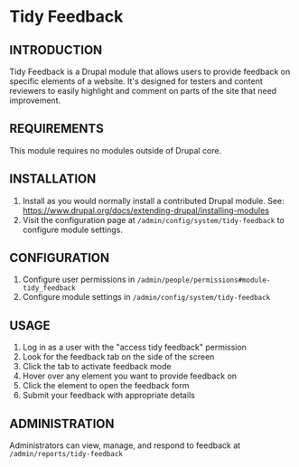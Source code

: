 # Tidy Feedback

## INTRODUCTION

Tidy Feedback is a Drupal module that allows users to provide feedback on specific elements of a website.
It's designed for testers and content reviewers to easily highlight and comment
on parts of the site that need improvement.

## REQUIREMENTS

This module requires no modules outside of Drupal core.

## INSTALLATION

1. Install as you would normally install a contributed Drupal module.
   See: <https://www.drupal.org/docs/extending-drupal/installing-modules>
2. Visit the configuration page at `/admin/config/system/tidy-feedback`
   to configure module settings.

## CONFIGURATION

1. Configure user permissions in `/admin/people/permissions#module-tidy_feedback`
2. Configure module settings in `/admin/config/system/tidy-feedback`

## USAGE

1. Log in as a user with the "access tidy feedback" permission
2. Look for the feedback tab on the side of the screen
3. Click the tab to activate feedback mode
4. Hover over any element you want to provide feedback on
5. Click the element to open the feedback form
6. Submit your feedback with appropriate details

## ADMINISTRATION

Administrators can view, manage, and respond to feedback at `/admin/reports/tidy-feedback`
